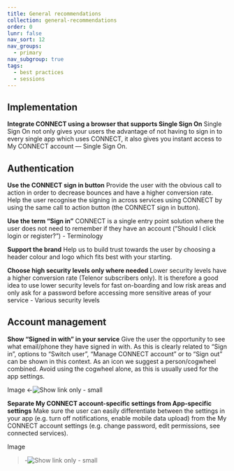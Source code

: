 ```yaml
---
title: General recommendations
collection: general-recommendations
order: 0
lunr: false
nav_sort: 12
nav_groups:
  - primary
nav_subgroup: true
tags:
  - best practices
  - sessions
---
```


## Implementation

**Integrate CONNECT using a browser that supports Single Sign On**
Single Sign On not only gives your users the advantage of not having to sign in to every single app which uses CONNECT, it also gives you instant access to My CONNECT account — Single Sign On.


## Authentication

**Use the CONNECT sign in button**
Provide the user with the obvious call to action in order to decrease bounces and have a higher conversion rate. Help the user recognise the signing in across services using CONNECT by using the same call to action button (the CONNECT sign in button).

**Use the term “Sign in”**
CONNECT is a single entry point solution where the user does not need to remember if they have an account (“Should I click login or register?”) - Terminology

**Support the brand**
Help us to build trust towards the user by choosing a header colour and logo which fits best with your starting.

**Choose high security levels only where needed**
Lower security levels have a higher conversion rate (Telenor subscribers only). It is therefore a good idea to use lower security levels for fast on-boarding and low risk areas and only ask for a password before accessing more sensitive areas of your service - Various security levels


## Account management

**Show “Signed in with” in your service**
Give the user the opportunity to see what email/phone they have signed in with. As this is clearly related to “Sign in”, options to “Switch user”, “Manage CONNECT account” or to “Sign out” can be shown in this context. As an icon we suggest a person/cogwheel combined. Avoid using the cogwheel alone, as this is usually used for the app settings.

Image
<-![Show link only - small]()


**Separate My CONNECT account-specific settings from App-specific settings**
Make sure the user can easily differentiate between the settings in your app (e.g. turn off notifications, enable mobile data upload) from the My CONNECT account settings (e.g. change password, edit permissions, see connected services).

Image
>-![Show link only - small]()
